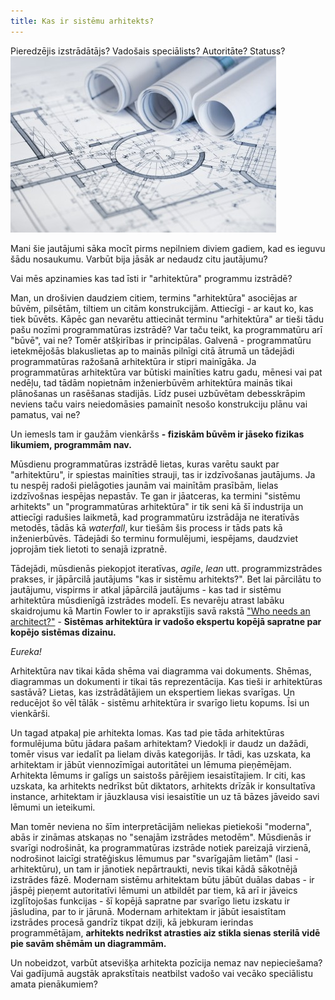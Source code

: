 ```yaml
---
title: Kas ir sistēmu arhitekts?
---
```

Pieredzējis izstrādātājs? Vadošais speciālists? Autoritāte? Statuss? ![](/images/arch.jpg) 

Mani šie jautājumi sāka mocīt pirms nepilniem diviem gadiem, kad es ieguvu šādu nosaukumu.
Varbūt bija jāsāk ar nedaudz citu jautājumu? 
<!--more-->Vai mēs apzinamies kas tad īsti ir "arhitektūra" programmu izstrādē?
Man, un drošivien daudziem citiem, termins "arhitektūra" asociējas ar būvēm, pilsētām, tiltiem un citām konstrukcijām. Attiecīgi - ar kaut ko, kas tiek būvēts. Kāpēc gan nevarētu attiecināt terminu "arhitektūra" ar tieši tādu pašu nozīmi programmatūras izstrādē? Var taču teikt, ka programmatūru arī "būvē", vai ne?
Tomēr atšķirības ir principālas. Galvenā - programmatūru ietekmējošās blakuslietas ap to mainās pilnīgi citā ātrumā un tādejādi programmatūras ražošanā arhitektūra ir stipri mainīgāka.
Ja programmatūras arhitektūra var būtiski mainīties katru gadu, mēnesi vai pat nedēļu, tad tādām nopietnām inženierbūvēm arhitektūra mainās tikai plānošanas un rasēšanas stadijās. Līdz pusei uzbūvētam debesskrāpim neviens taču vairs neiedomāsies pamainīt nesošo konstrukciju plānu vai pamatus, vai ne?

Un iemesls tam ir gaužām vienkāršs **- fiziskām būvēm ir jāseko fizikas likumiem, programmām nav.**

Mūsdienu programmatūras izstrādē lietas, kuras varētu saukt par "arhitektūru", ir spiestas mainīties strauji, tas ir izdzīvošanas jautājums. Ja tu nespēj radoši pielāgoties jaunām vai mainītām prasībām, lielas izdzīvošnas iespējas nepastāv. Te gan ir jāatceras, ka termini "sistēmu arhitekts" un "programmatūras arhitektūra" ir tik seni kā šī industrija un attiecīgi radušies laikmetā, kad programmatūru izstrādāja ne iteratīvās metodēs, tādās kā _waterfall_, kur tiešām šis process ir tāds pats kā inženierbūvēs. Tādejādi šo terminu formulējumi, iespējams, daudzviet joprojām tiek lietoti to senajā izpratnē.

Tādejādi, mūsdienās piekopjot iteratīvas, _agile_, _lean_ utt. programmizstrādes prakses, ir jāpārcilā jautājums "kas ir sistēmu arhitekts?".
Bet lai pārcilātu to jautājumu, vispirms ir atkal jāpārcilā jautājums - kas tad ir sistēmu arhitektūra mūsdienīgā izstrādes modelī. Es nevarēju atrast labāku skaidrojumu kā Martin Fowler to ir aprakstījis savā rakstā ["Who needs an architect?"](https://martinfowler.com/ieeeSoftware/whoNeedsArchitect.pdf) -
**Sistēmas arhitektūra ir vadošo ekspertu kopējā sapratne par kopējo sistēmas dizainu.**

_Eureka!_

Arhitektūra nav tikai kāda shēma vai diagramma vai dokuments. Shēmas, diagrammas un dokumenti ir tikai tās reprezentācija.
Kas tieši ir arhitektūras sastāvā? Lietas, kas izstrādātājiem un ekspertiem liekas svarīgas. Un reducējot šo vēl tālāk - sistēmu arhitektūra ir svarīgo lietu kopums. Īsi un vienkārši.

Un tagad atpakaļ pie arhitekta lomas. Kas tad pie tāda arhitektūras formulējuma būtu jādara pašam arhitektam? Viedokļi ir daudz un dažādi, tomēr visus var iedalīt pa lielam divās kategorijās.
Ir tādi, kas uzskata, ka arhitektam ir jābūt viennozīmīgai autoritātei un lēmuma pieņēmējam. Arhitekta lēmums ir galīgs un saistošs pārējiem iesaistītajiem.
Ir citi, kas uzskata, ka arhitekts nedrīkst būt diktators, arhitekts drīzāk ir konsultatīva instance, arhitektam ir jāuzklausa visi iesaistītie un uz tā bāzes jāveido savi lēmumi un ieteikumi.

Man tomēr neviena no šīm interpretācijām neliekas pietiekoši "moderna", abās ir zināmas atskaņas no "senajām izstrādes metodēm". Mūsdienās ir svarīgi nodrošināt, ka programmatūras izstrāde notiek pareizajā virzienā, nodrošinot laicīgi stratēģiskus lēmumus par "svarīgajām lietām" (lasi - arhitektūru), un tam ir jānotiek nepārtraukti, nevis tikai kādā sākotnējā izstrādes fāzē. Modernam sistēmu arhitektam būtu jābūt duālas dabas - ir jāspēj pieņemt autoritatīvi lēmumi un atbildēt par tiem, kā arī ir jāveics izglītojošas funkcijas - šī kopējā sapratne par svarīgo lietu izskatu ir jāsludina, par to ir jārunā. Modernam arhitektam ir jābūt iesaistītam izstrādes procesā gandrīz tikpat dziļi, kā jebkuram ierindas programmētājam, **arhitekts nedrīkst atrasties aiz stikla sienas sterilā vidē pie savām shēmām un diagrammām.**

Un nobeidzot, varbūt atsevišķa arhitekta pozīcija nemaz nav nepieciešama? Vai gadījumā augstāk aprakstītais neatbilst vadošo vai vecāko speciālistu amata pienākumiem?
